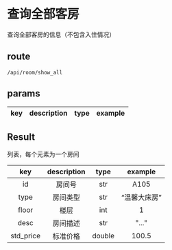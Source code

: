 # 查询全部客房

查询全部客房的信息（不包含入住情况）

## route

`/api/room/show_all`

## params

| key | description | type | example |
|:---:|:---:|:---:|:---:|


## Result

列表，每个元素为一个房间

| key | description | type | example | 
|:---:|:---:|:---:|:---:| 
|id|房间号|str|A105|
|type|房间类型|str|	“温馨大床房”|
|floor|楼层|int|1|
|desc|房间描述|str|"..."|
|std_price|标准价格|double|100.5|

